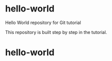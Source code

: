 # hello-world
Hello World repository for Git tutorial

This repository is built step by step in the tutorial.
# hello-world
